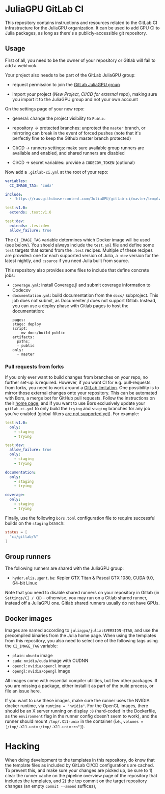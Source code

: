 # JuliaGPU GitLab CI

This repository contains instructions and resources related to the GitLab CI
infrastructure for the JuliaGPU organization. It can be used to add GPU CI
to Julia packages, as long as there's a publicly-accessible git repository.


## Usage

First of all, you need to be the owner of your repository or Gitlab will fail
to add a webhook.

Your project also needs to be part of the GitLab JuliaGPU group:

* request permission to join the [GitLab JuliaGPU
  group](https://gitlab.com/JuliaGPU)

* import your project (*New Project*, *CI/CD for external repo*), making sure
  you import it to the JuliaGPU group and not your own account


On the settings page of your new repo:

* general: change the project visibility to `Public`

* repository -> protected branches: unprotect the `master` branch, or mirroring
  can break in the event of forced pushes (note that it's perfectly fine to keep
  the Github master branch protected)

* CI/CD -> runners settings: make sure available group runners are available and
  enabled, and shared runners are disabled

* Ci/CD -> secret variables: provide a `CODECOV_TOKEN` (optional)


Now add a `.gitlab-ci.yml` at the root of your repo:

```yaml
variables:
  CI_IMAGE_TAG: 'cuda'

include:
  - 'https://raw.githubusercontent.com/JuliaGPU/gitlab-ci/master/templates/v5/test.yml'

test:v1.0:
  extends: .test:v1.0

test:dev:
  extends: .test:dev
  allow_failure: true
```

The `CI_IMAGE_TAG` variable determines which Docker image will be used (see
below). You should always include the `test.yml` file and define some `test`
targets that extend from the `.test` recipes. Multiple of these recipes are
provided: one for each supported version of Julia, a `:dev` version for the
latest nightly, and `:source` if you need Julia built from source.

This repository also provides some files to include that define concrete jobs:

- `coverage.yml`: install Coverage.jl and submit coverage information to Codecov
- `documentation.yml`: build documentation from the `docs/` subproject. This job
  does not submit, as Documenter.jl does not support Gitlab. Instead, you can
  use a deploy phase with Gitlab pages to host the documentation:
  ```
  pages:
  stage: deploy
  script:
    - mv docs/build public
  artifacts:
    paths:
    - public
  only:
    - master
  ```


### Pull requests from forks

If you only ever want to build changes from branches on your repo, no further
set-up is required. However, if you want CI for e.g. pull-requests from forks,
you need to work around a [GitLab
limitation](https://gitlab.com/gitlab-org/gitlab-ee/issues/5667). One
possibility is to mirror those external changes onto your repository. This can
be automated with Bors, a merge bot for GitHub pull requests. Follow the
instructions on their [home page](https://bors.tech/), and if you want to use
Bors exclusively update your `gitlab-ci.yml` to only build the `trying` and
`staging` branches for any job you've enabled (global filters [are not supported
yet](https://gitlab.com/gitlab-org/gitlab-ce/issues/49167)). For example:

```yaml
test:v1.0:
  only:
    - staging
    - trying

test:dev:
  allow_failure: true
  only:
    - staging
    - trying

documentation:
  only:
    - staging
    - trying

coverage:
  only:
    - staging
    - trying
```

Finally, use the following `bors.toml` configuration file to require successful
builds on the `staging` branch:

```toml
status = [
  "ci/gitlab/%"
]
```



## Group runners

The following runners are shared with the JuliaGPU group:

* `hydor.elis.ugent.be`: Kepler GTX Titan & Pascal GTX 1080, CUDA 9.0, 64-bit Linux

Note that you need to disable shared runners on your repository in Gitlab
(in `Settings/CI / CD`) - otherwise, you may run on a Gitlab shared runner,
instead off a JuliaGPU one.  Gitlab shared runners usually do not have GPUs.

## Docker images

Images are named according to `juliagpu/julia:$VERSION-$TAG`, and use the
precompiled binaries from the Julia home page. When using the templates from
this repository, you also need to select one of the following tags using the
`CI_IMAGE_TAG` variable:

* `plain`: `ubuntu` image
* `cuda`: `nvidia/cuda` image with CUDNN
* `opencl`: `nvidia/opencl` image
* `opengl`: `nvidia/opengl` image

All images come with essential compiler utilities, but few other packages. If
you are missing a package, either install it as part of the build process, or
file an issue here.

If you want to use these images, make sure the runner uses the NVIDIA docker
runtime, via `runtime = "nvidia"`. For the OpenGL images, there should be an X
server running on display `:0` (hard-coded in the Dockerfile, as the
`environment` flag in the runner config doesn't seem to work), and the runner
should mount `/tmp/.X11-unix` in the container (i.e., `volumes =
[/tmp/.X11-unix:/tmp/.X11-unix:ro"]`).



# Hacking

When doing development to the templates in this repository, do know that the
template files as included by GitLab CI/CD configurations are cached. To prevent
this, and make sure your changes are picked up, be sure to 1) clear the runner
cache on the pipeline overview page of the repository that includes the
templates, and 2) the top commit on the target repository changes (an empty
`commit --amend` suffices),
